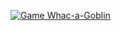 [![Game Whac-a-Goblin](https://github.com/Go5710264/DOM-homework/actions/workflows/github-actions-demo.yml/badge.svg)](https://github.com/Go5710264/DOM-homework/actions/workflows/github-actions-demo.yml)